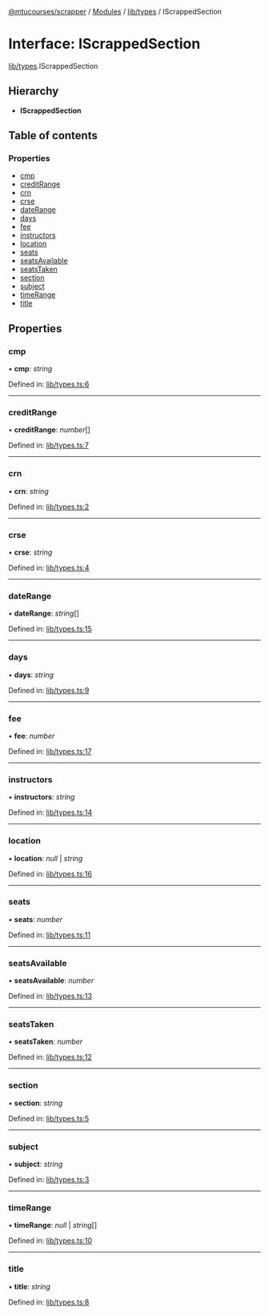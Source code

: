 [@mtucourses/scrapper](../../README.md) / [Modules](../../modules.md) / [lib/types](../../modules/lib_types.md) / IScrappedSection

# Interface: IScrappedSection

[lib/types](../../modules/lib_types.md).IScrappedSection

## Hierarchy

* **IScrappedSection**

## Table of contents

### Properties

- [cmp](types.iscrappedsection.md#cmp)
- [creditRange](types.iscrappedsection.md#creditrange)
- [crn](types.iscrappedsection.md#crn)
- [crse](types.iscrappedsection.md#crse)
- [dateRange](types.iscrappedsection.md#daterange)
- [days](types.iscrappedsection.md#days)
- [fee](types.iscrappedsection.md#fee)
- [instructors](types.iscrappedsection.md#instructors)
- [location](types.iscrappedsection.md#location)
- [seats](types.iscrappedsection.md#seats)
- [seatsAvailable](types.iscrappedsection.md#seatsavailable)
- [seatsTaken](types.iscrappedsection.md#seatstaken)
- [section](types.iscrappedsection.md#section)
- [subject](types.iscrappedsection.md#subject)
- [timeRange](types.iscrappedsection.md#timerange)
- [title](types.iscrappedsection.md#title)

## Properties

### cmp

• **cmp**: *string*

Defined in: [lib/types.ts:6](https://github.com/Michigan-Tech-Courses/scrapper/blob/f6ee00b/src/lib/types.ts#L6)

___

### creditRange

• **creditRange**: *number*[]

Defined in: [lib/types.ts:7](https://github.com/Michigan-Tech-Courses/scrapper/blob/f6ee00b/src/lib/types.ts#L7)

___

### crn

• **crn**: *string*

Defined in: [lib/types.ts:2](https://github.com/Michigan-Tech-Courses/scrapper/blob/f6ee00b/src/lib/types.ts#L2)

___

### crse

• **crse**: *string*

Defined in: [lib/types.ts:4](https://github.com/Michigan-Tech-Courses/scrapper/blob/f6ee00b/src/lib/types.ts#L4)

___

### dateRange

• **dateRange**: *string*[]

Defined in: [lib/types.ts:15](https://github.com/Michigan-Tech-Courses/scrapper/blob/f6ee00b/src/lib/types.ts#L15)

___

### days

• **days**: *string*

Defined in: [lib/types.ts:9](https://github.com/Michigan-Tech-Courses/scrapper/blob/f6ee00b/src/lib/types.ts#L9)

___

### fee

• **fee**: *number*

Defined in: [lib/types.ts:17](https://github.com/Michigan-Tech-Courses/scrapper/blob/f6ee00b/src/lib/types.ts#L17)

___

### instructors

• **instructors**: *string*

Defined in: [lib/types.ts:14](https://github.com/Michigan-Tech-Courses/scrapper/blob/f6ee00b/src/lib/types.ts#L14)

___

### location

• **location**: *null* \| *string*

Defined in: [lib/types.ts:16](https://github.com/Michigan-Tech-Courses/scrapper/blob/f6ee00b/src/lib/types.ts#L16)

___

### seats

• **seats**: *number*

Defined in: [lib/types.ts:11](https://github.com/Michigan-Tech-Courses/scrapper/blob/f6ee00b/src/lib/types.ts#L11)

___

### seatsAvailable

• **seatsAvailable**: *number*

Defined in: [lib/types.ts:13](https://github.com/Michigan-Tech-Courses/scrapper/blob/f6ee00b/src/lib/types.ts#L13)

___

### seatsTaken

• **seatsTaken**: *number*

Defined in: [lib/types.ts:12](https://github.com/Michigan-Tech-Courses/scrapper/blob/f6ee00b/src/lib/types.ts#L12)

___

### section

• **section**: *string*

Defined in: [lib/types.ts:5](https://github.com/Michigan-Tech-Courses/scrapper/blob/f6ee00b/src/lib/types.ts#L5)

___

### subject

• **subject**: *string*

Defined in: [lib/types.ts:3](https://github.com/Michigan-Tech-Courses/scrapper/blob/f6ee00b/src/lib/types.ts#L3)

___

### timeRange

• **timeRange**: *null* \| *string*[]

Defined in: [lib/types.ts:10](https://github.com/Michigan-Tech-Courses/scrapper/blob/f6ee00b/src/lib/types.ts#L10)

___

### title

• **title**: *string*

Defined in: [lib/types.ts:8](https://github.com/Michigan-Tech-Courses/scrapper/blob/f6ee00b/src/lib/types.ts#L8)
